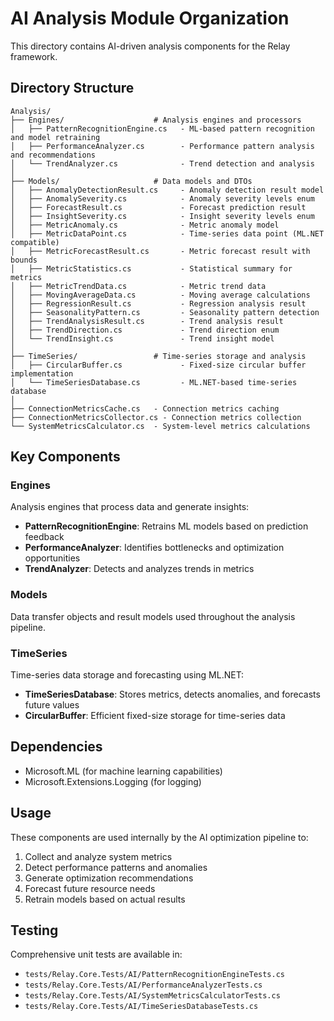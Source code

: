 # AI Analysis Module Organization

This directory contains AI-driven analysis components for the Relay framework.

## Directory Structure

```
Analysis/
├── Engines/                    # Analysis engines and processors
│   ├── PatternRecognitionEngine.cs   - ML-based pattern recognition and model retraining
│   ├── PerformanceAnalyzer.cs        - Performance pattern analysis and recommendations
│   └── TrendAnalyzer.cs              - Trend detection and analysis
│
├── Models/                     # Data models and DTOs
│   ├── AnomalyDetectionResult.cs     - Anomaly detection result model
│   ├── AnomalySeverity.cs            - Anomaly severity levels enum
│   ├── ForecastResult.cs             - Forecast prediction result
│   ├── InsightSeverity.cs            - Insight severity levels enum
│   ├── MetricAnomaly.cs              - Metric anomaly model
│   ├── MetricDataPoint.cs            - Time-series data point (ML.NET compatible)
│   ├── MetricForecastResult.cs       - Metric forecast result with bounds
│   ├── MetricStatistics.cs           - Statistical summary for metrics
│   ├── MetricTrendData.cs            - Metric trend data
│   ├── MovingAverageData.cs          - Moving average calculations
│   ├── RegressionResult.cs           - Regression analysis result
│   ├── SeasonalityPattern.cs         - Seasonality pattern detection
│   ├── TrendAnalysisResult.cs        - Trend analysis result
│   ├── TrendDirection.cs             - Trend direction enum
│   └── TrendInsight.cs               - Trend insight model
│
├── TimeSeries/                 # Time-series storage and analysis
│   ├── CircularBuffer.cs             - Fixed-size circular buffer implementation
│   └── TimeSeriesDatabase.cs         - ML.NET-based time-series database
│
├── ConnectionMetricsCache.cs   - Connection metrics caching
├── ConnectionMetricsCollector.cs - Connection metrics collection
└── SystemMetricsCalculator.cs  - System-level metrics calculations

```

## Key Components

### Engines
Analysis engines that process data and generate insights:
- **PatternRecognitionEngine**: Retrains ML models based on prediction feedback
- **PerformanceAnalyzer**: Identifies bottlenecks and optimization opportunities
- **TrendAnalyzer**: Detects and analyzes trends in metrics

### Models
Data transfer objects and result models used throughout the analysis pipeline.

### TimeSeries
Time-series data storage and forecasting using ML.NET:
- **TimeSeriesDatabase**: Stores metrics, detects anomalies, and forecasts future values
- **CircularBuffer**: Efficient fixed-size storage for time-series data

## Dependencies

- Microsoft.ML (for machine learning capabilities)
- Microsoft.Extensions.Logging (for logging)

## Usage

These components are used internally by the AI optimization pipeline to:
1. Collect and analyze system metrics
2. Detect performance patterns and anomalies
3. Generate optimization recommendations
4. Forecast future resource needs
5. Retrain models based on actual results

## Testing

Comprehensive unit tests are available in:
- `tests/Relay.Core.Tests/AI/PatternRecognitionEngineTests.cs`
- `tests/Relay.Core.Tests/AI/PerformanceAnalyzerTests.cs`
- `tests/Relay.Core.Tests/AI/SystemMetricsCalculatorTests.cs`
- `tests/Relay.Core.Tests/AI/TimeSeriesDatabaseTests.cs`
